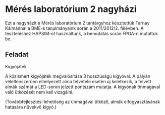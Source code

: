 # Mérés laboratórium 2 nagyházi

Ezt a nagyházit a Mérés laboratórium 2 tantárgyhoz készítettük Tarnay Kálmánnal a BME-s tanulmányaink során a 2011/2012/2. félévben. A teszteléshez HAPSIM-ot használtunk, a bemutatás során FPGA-n mutattuk be.

## Feladat

Kígyójáték

A közismert kigyójáték megvalósítása 3 hosszúságú kígyóval. A pályán véletlenszerűen elhelyezett alma felvétele esetén új keletkezik, a felvett almák számát a LED-soron jelzett pontszám mutatja. A kígyónak önmagával való ütközését nem kell vizsgálni.

(Továbbfejlesztési lehetőség az ünmagával ütköző, almák elfogyasztásának hatására nüvekvő kígyó.)
